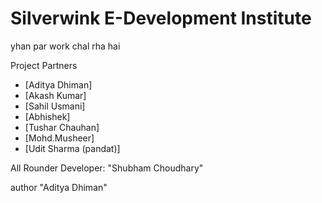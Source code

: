 # Silverwink E-Development Institute

yhan par work chal rha hai 

Project Partners
- [Aditya Dhiman]
- [Akash Kumar]
- [Sahil Usmani]
- [Abhishek]
- [Tushar Chauhan]
- [Mohd.Musheer]
- [Udit Sharma (pandat)]


All Rounder Developer:  "Shubham Choudhary"

author "Aditya Dhiman"

